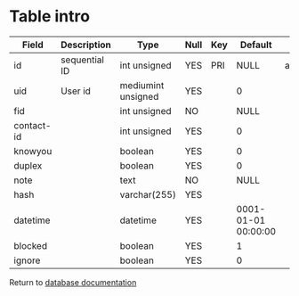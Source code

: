 Table intro
===========


| Field | Description | Type | Null | Key | Default | Extra |
| ----- | ----------- | ---- | ---- | --- | ------- | ----- |
| id | sequential ID | int unsigned | YES | PRI | NULL | auto_increment |    
| uid | User id | mediumint unsigned | YES |  | 0 |  |    
| fid |  | int unsigned | NO |  | NULL |  |    
| contact-id |  | int unsigned | YES |  | 0 |  |    
| knowyou |  | boolean | YES |  | 0 |  |    
| duplex |  | boolean | YES |  | 0 |  |    
| note |  | text | NO |  | NULL |  |    
| hash |  | varchar(255) | YES |  |  |  |    
| datetime |  | datetime | YES |  | 0001-01-01 00:00:00 |  |    
| blocked |  | boolean | YES |  | 1 |  |    
| ignore |  | boolean | YES |  | 0 |  |    

Return to [database documentation](help/database)
